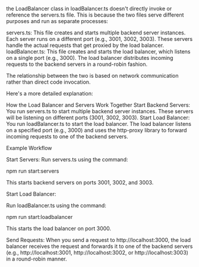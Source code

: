 the LoadBalancer class in loadBalancer.ts doesn't directly invoke or reference the servers.ts file. This is because the two files serve different purposes and run as separate processes:

servers.ts: This file creates and starts multiple backend server instances. Each server runs on a different port (e.g., 3001, 3002, 3003). These servers handle the actual requests that get proxied by the load balancer.
loadBalancer.ts: This file creates and starts the load balancer, which listens on a single port (e.g., 3000). The load balancer distributes incoming requests to the backend servers in a round-robin fashion.

The relationship between the two is based on network communication rather than direct code invocation.

Here's a more detailed explanation:

How the Load Balancer and Servers Work Together
Start Backend Servers:
You run servers.ts to start multiple backend server instances. These servers will be listening on different ports (3001, 3002, 3003).
Start Load Balancer:
You run loadBalancer.ts to start the load balancer. The load balancer listens on a specified port (e.g., 3000) and uses the http-proxy library to forward incoming requests to one of the backend servers.

Example Workflow

Start Servers:
Run servers.ts using the command:

npm run start:servers

This starts backend servers on ports 3001, 3002, and 3003.

Start Load Balancer:

Run loadBalancer.ts using the command:

npm run start:loadbalancer

This starts the load balancer on port 3000.

Send Requests:
When you send a request to http://localhost:3000, the load balancer receives the request and forwards it to one of the backend servers (e.g., http://localhost:3001, http://localhost:3002, or http://localhost:3003) in a round-robin manner.
